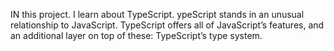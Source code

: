 IN this project. I learn about TypeScript.
ypeScript stands in an unusual relationship to JavaScript.
TypeScript offers all of JavaScript’s features, and an additional
layer on top of these: TypeScript’s type system.
